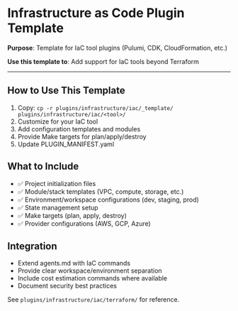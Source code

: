 # Infrastructure as Code Plugin Template

**Purpose**: Template for IaC tool plugins (Pulumi, CDK, CloudFormation, etc.)

**Use this template to**: Add support for IaC tools beyond Terraform

---

## How to Use This Template

1. Copy: `cp -r plugins/infrastructure/iac/_template/ plugins/infrastructure/iac/<tool>/`
2. Customize for your IaC tool
3. Add configuration templates and modules
4. Provide Make targets for plan/apply/destroy
5. Update PLUGIN_MANIFEST.yaml

## What to Include

- ✅ Project initialization files
- ✅ Module/stack templates (VPC, compute, storage, etc.)
- ✅ Environment/workspace configurations (dev, staging, prod)
- ✅ State management setup
- ✅ Make targets (plan, apply, destroy)
- ✅ Provider configurations (AWS, GCP, Azure)

## Integration

- Extend agents.md with IaC commands
- Provide clear workspace/environment separation
- Include cost estimation commands where available
- Document security best practices

See `plugins/infrastructure/iac/terraform/` for reference.

